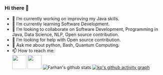 ### Hi there 👋

<!--
**kaliappan01/kaliappan01** is a ✨ _special_ ✨ repository because its `README.md` (this file) appears on your GitHub profile.
-->

- 🔭 I’m currently working on improving my Java skills.
- 🌱 I’m currently learning Software Development.
- 👯 I’m looking to collaborate on Software Development, Programming in Java, Data Science, NLP, Open source contribution.
- 🤔 I’m looking for help with Open source contribution.
- 💬 Ask me about python, Bash, Quantum Computing.
- 📫 How to reach me:   
<a href="https://www.hackerrank.com/kaliappan?" target="_blank"><img src="https://cdn.worldvectorlogo.com/logos/hackerrank.svg" height="45px" width="45px" /></a>
<a href="https://www.linkedin.com/in/kaliappan-yadav-85aa77200/" target="_blank"><img src="https://cdn.worldvectorlogo.com/logos/linkedin-icon-2.svg" height="45px" width="45px" /></a>
![Farhan's github stats](https://github-readme-stats.vercel.app/api?username=Farhan-hyd&theme=dark&show_icons=true&hide_border=true)
[![kp's github activity graph](https://activity-graph.herokuapp.com/graph?username=Farhan-hyd&theme=react-dark)](https://github.com/kaliappan01/github-readme-activity-graph)
